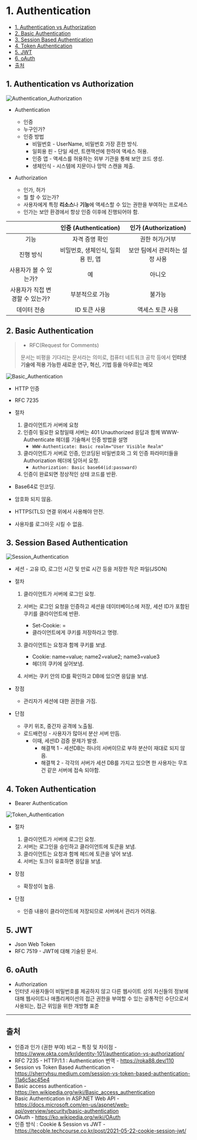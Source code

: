 # 1. Authentication

- [1. Authentication vs Authorization](#1-authentication-vs-authorization)
- [2. Basic Authentication](#2-basic-authentication)
- [3. Session Based Authentication](#3-session-based-authentication)
- [4. Token Authentication](#4-token-authentication)
- [5. JWT](#5-jwt)
- [6. oAuth](#6-oauth)
- [출처](#출처)

## 1. Authentication vs Authorization

![Authentication_Authorization](images/06%20Authentication_Authentication_Authorization.png)

- Authentication

  - 인증
  - 누구인가?
  - 인증 방법
    - 비밀번호 - UserName, 비밀번호 가장 흔한 방식.
    - 일회용 핀 - 단일 세션, 트랜잭션에 한하여 액세스 허용.
    - 인증 앱 - 액세스를 허용하는 외부 기관을 통해 보안 코드 생성.
    - 생체인식 - 시스템에 지문이나 망막 스캔을 제출.

- Authorization

  - 인가, 허가
  - 뭘 할 수 있는가?
  - 사용자에게 특정 **리소스**나 **기능**에 액세스할 수 있는 권한을 부여하는 프로세스
  - 인가는 보안 환경에서 항상 인증 이후에 진행되어야 함.

|                                 |       인증 (Authentication)       |      인가 (Authorization)      |
| :-----------------------------: | :-------------------------------: | :----------------------------: |
|              기능               |          자격 증명 확인           |         권한 허가/거부         |
|            진행 방식            | 비밀번호, 생체인식, 일회용 핀, 앱 | 보안 팀에서 관리하는 설정 사용 |
|     사용자가 볼 수 있는가?      |                예                 |             아니오             |
| 사용자가 직접 변경할 수 있는가? |          부분적으로 가능          |             불가능             |
|           데이터 전송           |           ID 토큰 사용            |        액세스 토큰 사용        |

## 2. Basic Authentication

> - RFC(Request for Comments)
>
> 문서는 비평을 기다리는 문서라는 의미로, 컴퓨터 네트워크 공학 등에서 **인터넷 기술에 적용 가능한 새로운 연구, 혁신, 기법 등을 아우르는 메모**

![Basic_Authentication](images/06%20Authentication_Basic_Authentication.png)

- HTTP 인증
- RFC 7235

- 절차

  1. 클라이언트가 서버에 요청
  2. 인증이 필요한 요청일때 서버는 401 Unauthorized 응답과 함께 WWW-Authenticate 헤더를 기술해서 인증 방법을 설명
     - `WWW-Authenticate: Basic realm="User Visible Realm"`
  3. 클라이언트가 서버로 인증, 인코딩된 비밀번호와 그 외 인증 파라미터들을 Authorization 헤더에 담아서 요청.
     - `Authorization: Basic base64(id:passward)`
  4. 인증이 완료되면 정상적인 상태 코드를 반환.

- Base64로 인코딩.
- 암호화 되지 않음.
- HTTPS(TLS) 연결 위에서 사용해야 안전.
- 사용자를 로그아웃 시킬 수 없음.

## 3. Session Based Authentication

![Session_Authentication](images/01%20Authentication_Session_Authentication.png)

- 세션 - 고유 ID, 로그인 시간 및 만료 시간 등을 저장한 작은 파일(JSON)

- 절차

  1. 클라이언트가 서버에 로그인 요청.
  2. 서버는 로그인 요청을 인증하고 세션을 데이터베이스에 저장, 세션 ID가 포함된 쿠키를 클라이언트에 반환.

     - Set-Cookie: <cookie-name>=<cookie-value>
     - 클라이언트에게 쿠키를 저장하라고 명령.

  3. 클라이언트는 요청과 함께 쿠키를 보냄.

     - Cookie: name=value; name2=value2; name3=value3
     - 헤더의 쿠키에 실어보냄.

  4. 서버는 쿠키 안의 ID를 확인하고 DB에 있으면 응답을 보냄.

- 장점
  - 관리자가 세션에 대한 권한을 가짐.
- 단점
  - 쿠키 위조, 중간자 공격에 노출됨.
  - 로드배런싱 - 사용자가 많아서 분산 서버 만듬.
    - 이때, 세션ID 검증 문제가 발생.
      - 해결책 1 - 세션DB는 하나의 서버이므로 부하 분산이 재대로 되지 않음.
      - 해결책 2 - 각각의 서버가 세션 DB를 가지고 있으면 한 사용자는 무조건 같은 서버에 접속 되야함.

## 4. Token Authentication

- Bearer Authentication

![Token_Authentication](images/01%20Authentication_Token_Authentication.png)

- 절차

  1. 클라이언트가 서버에 로그인 요청.
  2. 서버는 로그인을 승인하고 클라이언트에 토큰을 보냄.
  3. 클라이언트는 요청과 함께 헤드에 토큰을 넣어 보냄.
  4. 서버는 토크이 유효하면 응답을 보냄.

- 장점
  - 확장성이 높음.
- 단점
  - 인증 내용이 클라이언트에 저장되므로 서버에서 관리가 어려움.

## 5. JWT

- Json Web Token
- RFC 7519 - JWT에 대해 기술된 문서.

## 6. oAuth

- Authorization
- 인터넷 사용자들이 비밀번호를 제공하지 않고 다른 웹사이트 상의 자신들의 정보에 대해 웹사이트나 애플리케이션의 접근 권한을 부여할 수 있는 공통적인 수단으로서 사용되는, 접근 위임을 위한 개방형 표준

---

## 출처

- 인증과 인가 (권한 부여) 비교 – 특징 및 차이점 - <https://www.okta.com/kr/identity-101/authentication-vs-authorization/>
- RFC 7235 - HTTP/1.1 : Authentication 번역 - <https://roka88.dev/110>
- Session vs Token Based Authentication - <https://sherryhsu.medium.com/session-vs-token-based-authentication-11a6c5ac45e4>
- Basic access authentication - <https://en.wikipedia.org/wiki/Basic_access_authentication>
- Basic Authentication in ASP.NET Web API - <https://docs.microsoft.com/en-us/aspnet/web-api/overview/security/basic-authentication>
- OAuth - <https://ko.wikipedia.org/wiki/OAuth>
- 인증 방식 : Cookie & Session vs JWT - <https://tecoble.techcourse.co.kr/post/2021-05-22-cookie-session-jwt/>
